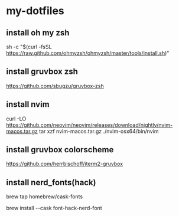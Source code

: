 # my-dotfiles

## install oh my zsh 

sh -c "$(curl -fsSL https://raw.github.com/ohmyzsh/ohmyzsh/master/tools/install.sh)"

## install gruvbox zsh

https://github.com/sbugzu/gruvbox-zsh

## install nvim 
curl -LO https://github.com/neovim/neovim/releases/download/nightly/nvim-macos.tar.gz
tar xzf nvim-macos.tar.gz
./nvim-osx64/bin/nvim

## install gruvbox colorscheme
https://github.com/herrbischoff/iterm2-gruvbox

## install nerd_fonts(hack)

brew tap homebrew/cask-fonts

brew install --cask font-hack-nerd-font

